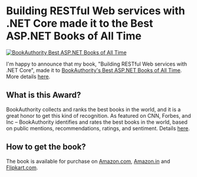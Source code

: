 # Building RESTful Web services with .NET Core made it to the Best ASP.NET Books of All Time

[![BookAuthority Best ASP.NET Books of All Time](https://award.bookauthority.org/best-aspnet-books.png?b=1788291573&c=1&v=6&w=300)](https://bookauthority.org/books/best-aspnet-books?t=coge0a&s=award&book=1788291573)

I'm happy to announce that my book, "Building RESTful Web services with .NET Core", made it to [BookAuthority's Best ASP.NET Books of All Time](https://bookauthority.org/books/best-aspnet-books?t=coge0a&s=award&book=1788291573). More details [here](https://bookauthority.org/books/best-aspnet-books?t=coge0a&s=award&book=1788291573).

## What is this Award?

BookAuthority collects and ranks the best books in the world, and it is a great honor to get this kind of recognition. As featured on CNN, Forbes, and Inc – BookAuthority identifies and rates the best books in the world, based on public mentions, recommendations, ratings, and sentiment. Details [here](https://bookauthority.org/about).

## How to get the book?

The book is available for purchase on [Amazon.com](https://www.amazon.com/Building-RESTful-services-NET-Core/dp/1788291573?tag=uuid10-20), [Amazon.in](https://www.amazon.in/Building-RESTful-services-NET-Core/dp/1788291573/ref=sr_1_1?s=books&ie=UTF8&qid=1516979640&sr=1-1&keywords=restful+services+.net+core) and [Flipkart.com](https://www.flipkart.com/building-restful-web-services-net-core/p/itmf5vvsrku64ad6?pid=9781788291576&lid=LSTBOK9781788291576SC6XMF&marketplace=FLIPKART&fm=gamificationAndPersonalisation%2FrecentlyViewed&iid=GAP_RECENTLY_VIEWED_91bda9ac-8aab-4b35-b824-1bb2bfec594c%7C9781788291576&ppt=ProductPage&ppn=ProductPage&ssid=l8n832bq280000001541403966010&otracker=pp_pmu_v2_Recently%2BViewed_1_33.productCard.PMU_V2_Building%2BRestful%2BWeb%2BServices%2Bwith%2B.Net%2BCore_9781788291576_gamificationAndPersonalisation%2FrecentlyViewed_0&cid=9781788291576).